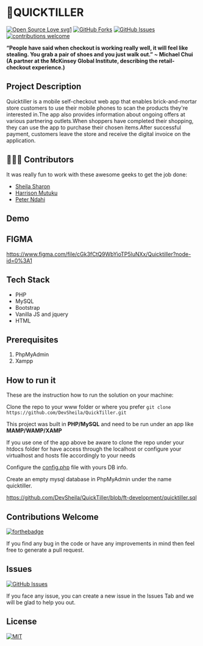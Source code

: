 # 🛒QUICKTILLER
[![Open Source Love svg1](https://badges.frapsoft.com/os/v1/open-source.svg?v=103)](#)
[![GitHub Forks](https://img.shields.io/github/forks/DevSheila/QuickTiller.svg?style=social&label=Fork&maxAge=2592000)](https://github.com/DevSheila/QuickTiller//fork)
[![GitHub Issues](https://img.shields.io/github/issues/DevSheila/QuickTiller.svg?style=flat&label=Issues&maxAge=2592000)](https://github.com/DevSheila/QuickTiller/issues)
[![contributions welcome](https://img.shields.io/badge/contributions-welcome-brightgreen.svg?style=flat&label=Contributions&colorA=red&colorB=black	)](#)

<p><b>
 “People have said when checkout is working really well, it will feel like stealing. You grab a pair of shoes and you just walk out.”   ~ Michael Chui <br>
(A partner at the McKinsey Global Institute, describing the retail‐checkout experience.) <br>
</b></p>

## Project Description
Quicktiller is a mobile self-checkout web app that enables brick-and-mortar store customers to use their mobile phones to scan the products they're interested in.The app also provides information about ongoing offers at various partnering outlets.When shoppers have completed their shopping, they can use the app to purchase their chosen items.After successful payment, customers leave the store and receive the digital invoice on the application.

## 👨🏼‍💻 Contributors
It was really fun to work with these awesome geeks to get the job done:

* [Sheila Sharon](https://github.com/DevSheila)
* [Harrison Mutuku](https://github.com/Mutukukioko)
* [Peter Ndahi](https://github.com/Petedarkpete)

## Demo

## FIGMA
https://www.figma.com/file/cGk3fCtQ9WbYioTP5luNXx/Quicktiller?node-id=0%3A1

## Tech Stack

- PHP
- MySQL
- Bootstrap 
- Vanilla JS and jquery 
- HTML

## Prerequisites
1. PhpMyAdmin
1. Xampp

## How to run it


These are the instruction how to run the solution on your machine:

Clone the repo to your www folder or where you prefer 
```git clone https://github.com/DevSheila/QuickTiller.git ```

This project was built in **PHP/MySQL** and need to be run under an app like **MAMP/WAMP/XAMP** 

If you use one of the app above be aware to clone the repo under your htdocs folder for have access through the localhost or configure your virtualhost and hosts file accordingly to your needs

Configure the [config.php](https://github.com/DevSheila/QuickTiller/blob/ft-development/admin/action/config.php) file with yours DB info.

Create an empty mysql database in PhpMyAdmin under the name quicktiller.

https://github.com/DevSheila/QuickTiller/blob/ft-development/quicktiller.sql


## Contributions Welcome
[![forthebadge](https://forthebadge.com/images/badges/built-with-love.svg)](#)

If you find any bug in the code or have any improvements in mind then feel free to generate a pull request.

## Issues
[![GitHub Issues](https://img.shields.io/github/issues/DevSheila/QuickTiller.svg?style=flat&label=Issues&maxAge=2592000)](https://www.github.com/DevSheila/QuickTiller)

If you face any issue, you can create a new issue in the Issues Tab and we  will be glad to help you out.
## License
[![MIT](https://img.shields.io/cocoapods/l/AFNetworking.svg?style=style&label=License&maxAge=2592000)](../master/LICENSE)










